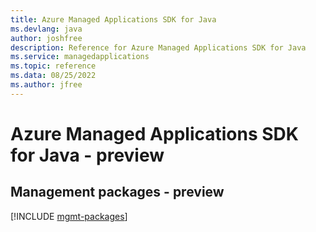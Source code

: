 ```yaml
---
title: Azure Managed Applications SDK for Java
ms.devlang: java
author: joshfree
description: Reference for Azure Managed Applications SDK for Java
ms.service: managedapplications
ms.topic: reference
ms.data: 08/25/2022
ms.author: jfree
---
```

# Azure Managed Applications SDK for Java - preview

## Management packages - preview
[!INCLUDE [mgmt-packages](managed-applications-mgmt-index.md)]